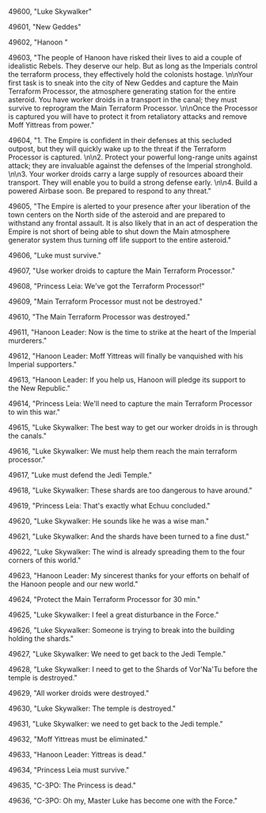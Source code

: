 ﻿49600, "Luke Skywalker"

49601, "New Geddes"

49602, "Hanoon "

49603, "The people of Hanoon have risked their lives to aid a couple of idealistic Rebels.  They deserve our help.  But as long as the Imperials control the terraform process, they effectively hold the colonists hostage. \n\nYour first task is to sneak into the city of New Geddes and capture the Main Terraform Processor, the atmosphere generating station for the entire asteroid.  You have worker droids in a transport in the canal; they must survive to reprogram the Main Terraform Processor. \n\nOnce the Processor is captured you will have to protect it from retaliatory attacks and remove Moff Yittreas from power."

49604, "1. The Empire is confident in their defenses at this secluded outpost, but they will quickly wake up to the threat if the Terraform Processor is captured. \n\n2. Protect your powerful long-range units against attack; they are invaluable against the defenses of the Imperial stronghold. \n\n3. Your worker droids carry a large supply of resources aboard their transport.  They will enable you to build a strong defense early. \n\n4. Build a powered Airbase soon.  Be prepared to respond to any threat."

49605, "The Empire is alerted to your presence after your liberation of the town centers on the North side of the asteroid and are prepared to withstand any frontal assault.  It is also likely that in an act of desperation the Empire is not short of being able to shut down the Main atmosphere generator system thus turning off life support to the entire asteroid."

49606, "Luke must survive."

49607, "Use worker droids to capture the Main Terraform Processor."

49608, "Princess Leia: We've got the Terraform Processor!"

49609, "Main Terraform Processor must not be destroyed."

49610, "The Main Terraform Processor was destroyed."

49611, "Hanoon Leader: Now is the time to strike at the heart of the Imperial murderers."

49612, "Hanoon Leader: Moff Yittreas will finally be vanquished with his Imperial supporters."

49613, "Hanoon Leader: If you help us, Hanoon will pledge its support to the New Republic."

49614, "Princess Leia: We'll need to capture the main Terraform Processor to win this war."

49615, "Luke Skywalker: The best way to get our worker droids in is through the canals."

49616, "Luke Skywalker: We must help them reach the main terraform processor."

49617, "Luke must defend the Jedi Temple."

49618, "Luke Skywalker: These shards are too dangerous to have around."

49619, "Princess Leia: That's exactly what Echuu concluded."

49620, "Luke Skywalker: He sounds like he was a wise man."

49621, "Luke Skywalker: And the shards have been turned to a fine dust."

49622, "Luke Skywalker: The wind is already spreading them to the four corners of this world."

49623, "Hanoon Leader: My sincerest thanks for your efforts on behalf of the Hanoon people and our new world."

49624, "Protect the Main Terraform Processor for 30 min."

49625, "Luke Skywalker: I feel a great disturbance in the Force."

49626, "Luke Skywalker: Someone is trying to break into the building holding the shards."

49627, "Luke Skywalker: We need to get back to the Jedi Temple."

49628, "Luke Skywalker: I need to get to the Shards of Vor'Na'Tu before the temple is destroyed."

49629, "All worker droids were destroyed."

49630, "Luke Skywalker: The temple is destroyed."

49631, "Luke Skywalker: we need to get back to the Jedi temple."

49632, "Moff Yittreas must be eliminated."

49633, "Hanoon Leader: Yittreas is dead."

49634, "Princess Leia must survive."

49635, "C-3PO: The Princess is dead."

49636, "C-3PO: Oh my, Master Luke has become one with the Force."

